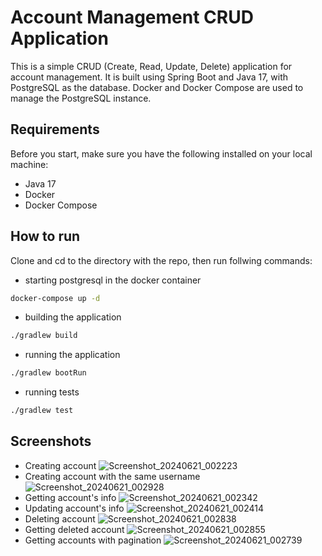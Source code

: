 # Account Management CRUD Application
This is a simple CRUD (Create, Read, Update, Delete) application for account management. It is built using Spring Boot and Java 17, with PostgreSQL as the database. Docker and Docker Compose are used to manage the PostgreSQL instance.

## Requirements
Before you start, make sure you have the following installed on your local machine:

- Java 17
- Docker
- Docker Compose

## How to run
Clone and cd to the directory with the repo, then run follwing commands:

- starting postgresql in the docker container
```bash
docker-compose up -d
```
- building the application
```bash
./gradlew build
```
- running the application
```bash
./gradlew bootRun
```
- running tests
```bash
./gradlew test
```

## Screenshots
- Creating account
![Screenshot_20240621_002223](https://github.com/AntoniKania/hapag-lloyd-recruitment-task/assets/87483058/d3b2ec9d-0646-4cbf-88c1-47aa5fc718d2)
- Creating account with the same username
![Screenshot_20240621_002928](https://github.com/AntoniKania/hapag-lloyd-recruitment-task/assets/87483058/ccc5afc1-225c-4ce2-b8a7-543bd786aea9)
- Getting account's info
![Screenshot_20240621_002342](https://github.com/AntoniKania/hapag-lloyd-recruitment-task/assets/87483058/998140a4-d72c-4ce8-aa40-392fb11bc572)
- Updating account's info
![Screenshot_20240621_002414](https://github.com/AntoniKania/hapag-lloyd-recruitment-task/assets/87483058/5edbc660-3668-4796-9631-71dad33da50a)
- Deleting account
![Screenshot_20240621_002838](https://github.com/AntoniKania/hapag-lloyd-recruitment-task/assets/87483058/d925abc1-8fd8-41be-8393-33d78640252e)
- Getting deleted account
![Screenshot_20240621_002855](https://github.com/AntoniKania/hapag-lloyd-recruitment-task/assets/87483058/e9fc08d9-fb97-45ba-b8f0-2e9c09765640)
- Getting accounts with pagination
![Screenshot_20240621_002739](https://github.com/AntoniKania/hapag-lloyd-recruitment-task/assets/87483058/363ffd95-041b-4fd6-932b-16a8f7dc32ec)


